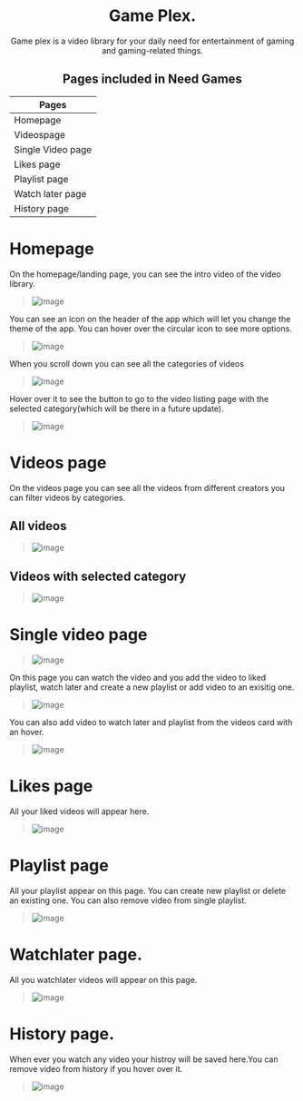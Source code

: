 <div align="center" >

# Game Plex.

Game plex is a video library for your daily need for entertainment of gaming and gaming-related things.

## Pages included in Need Games

| Pages                  |
| ---------------------- |
| Homepage               |
| Videospage             |
| Single Video page      |
| Likes page |
| Playlist page |
| Watch later page|
| History page|
  
</div>

# Homepage

On the homepage/landing page, you can see the intro video of the video library.
> ![image](https://user-images.githubusercontent.com/67889207/163279157-266df28d-e0e2-48cd-a841-c04ea3f97af1.png)

You can see an icon on the header of the app which will let you change the theme of the app.
You can hover over the circular icon to see more options.
> ![image](https://user-images.githubusercontent.com/67889207/169645135-adcd1037-f23a-40fc-a263-230022295161.png)

When you scroll down you can see all the categories of videos
> ![image](https://user-images.githubusercontent.com/67889207/169645146-ba325c97-1e18-4472-ae56-17ae8da3cbf0.png)

Hover over it to see the button to go to the video listing page with the selected category(which will be there in a future update).
> ![image](https://user-images.githubusercontent.com/67889207/169645152-8575a58d-309e-4696-a760-a8d7cdab24f8.png)

# Videos page

On the videos page you can see all the videos from different creators you can filter videos by categories.
## All videos
> ![image](https://user-images.githubusercontent.com/67889207/169645564-62b0f998-cb2e-4a78-a6b4-154efee19ab8.png)

## Videos with selected category
> ![image](https://user-images.githubusercontent.com/67889207/169645577-744efe5a-11ea-41aa-b600-03aed2fc358f.png)

# Single video page
> ![image](https://user-images.githubusercontent.com/67889207/169645821-69bb4e52-277d-4ffd-8f56-e36a3b63b8ac.png)

On this page you can watch the video and you add the video to liked playlist, watch later and create a new playlist or add video to an exisitig one.
> ![image](https://user-images.githubusercontent.com/67889207/169646334-e2de0b4e-2d1a-4f2d-932e-914bb5c98b63.png)


You can also add video to watch later and playlist from the videos card with an hover.
> ![image](https://user-images.githubusercontent.com/67889207/169646471-9a199912-8d74-4518-a291-84930b978cbb.png)

# Likes page

All your liked videos will appear here.
> ![image](https://user-images.githubusercontent.com/67889207/169646803-57a5ac43-86d5-42a3-bddf-500739f6f46d.png)

# Playlist page
All your playlist appear on this page. You can create new playlist or delete an existing one. You can also remove video from single playlist.
> ![image](https://user-images.githubusercontent.com/67889207/169646862-efbe2e74-7ef6-4882-a36a-e8c7d4c7ba60.png)


# Watchlater page.
All you watchlater videos will appear on this page.
> ![image](https://user-images.githubusercontent.com/67889207/169647190-fe14c52f-037d-4895-98eb-258dfba18fc9.png)

# History page.
When ever you watch any video your histroy will be saved here.You can remove video from history if you hover over it.
> ![image](https://user-images.githubusercontent.com/67889207/169647331-13c150ef-ea00-4e30-a6a0-b3e9bc34be71.png)







